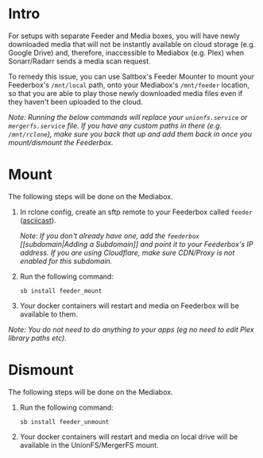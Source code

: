 # Intro
For setups with separate Feeder and Media boxes, you will have newly downloaded media that will not be instantly available on cloud storage (e.g. Google Drive) and, therefore, inaccessible to Mediabox (e.g. Plex) when Sonarr/Radarr sends a media scan request.

To remedy this issue, you can use Saltbox's Feeder Mounter to mount your Feederbox's `/mnt/local` path, onto your Mediabox's `/mnt/feeder` location, so that you are able to play those newly downloaded media files even if they haven't been uploaded to the cloud.

_Note: Running the below commands will replace your `unionfs.service` or `mergerfs.service` file. If you have any custom paths in there (e.g. `/mnt/rclone`), make sure you back that up and add them back in once you mount/dismount the Feederbox._


# Mount
The following steps will be done on the Mediabox.

1. In rclone config, create an sftp remote to your Feederbox called `feeder` ([asciicast](https://asciinema.org/a/184084?t=0&speed=1&size=medium&cols=75&rows=25)).

   _Note: If you don't already have one, add the `feederbox` [[subdomain|Adding a Subdomain]] and point it to your Feederbox's IP address. If you are using Cloudflare, make sure CDN/Proxy is not enabled for this subdomain._

2. Run the following command:

   ```
   sb install feeder_mount
   ```
3. Your docker containers will restart and media on Feederbox will be available to them.

  _Note: You do not need to do anything to your apps (eg no need to edit Plex library paths etc)._


# Dismount

The following steps will be done on the Mediabox.

1. Run the following command:

   ```
   sb install feeder_unmount
   ```
2. Your docker containers will restart and media on local drive will be available in the UnionFS/MergerFS mount.